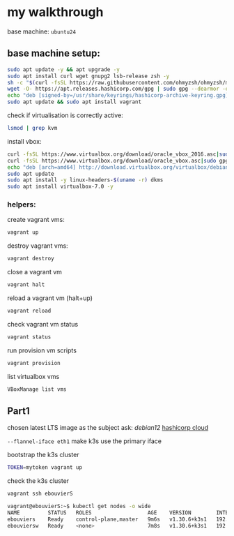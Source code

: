 # my walkthrough

base machine: `ubuntu24`

## base machine setup:

```bash
sudo apt update -y && apt upgrade -y
sudo apt install curl wget gnupg2 lsb-release zsh -y
sh -c "$(curl -fsSL https://raw.githubusercontent.com/ohmyzsh/ohmyzsh/master/tools/install.sh)"
wget -O- https://apt.releases.hashicorp.com/gpg | sudo gpg --dearmor -o /usr/share/keyrings/hashicorp-archive-keyring.gpg
echo "deb [signed-by=/usr/share/keyrings/hashicorp-archive-keyring.gpg] https://apt.releases.hashicorp.com $(lsb_release -cs) main" | sudo tee /etc/apt/sources.list.d/hashicorp.list
sudo apt update && sudo apt install vagrant
```

check if virtualisation is correctly active:
```bash
lsmod | grep kvm
```

install vbox:
```bash
curl -fsSL https://www.virtualbox.org/download/oracle_vbox_2016.asc|sudo gpg --dearmor -o /etc/apt/trusted.gpg.d/vbox.gpg
curl -fsSL https://www.virtualbox.org/download/oracle_vbox.asc|sudo gpg --dearmor -o /etc/apt/trusted.gpg.d/oracle_vbox.gpg
echo "deb [arch=amd64] http://download.virtualbox.org/virtualbox/debian $(lsb_release -sc) contrib" | sudo tee /etc/apt/sources.list.d/virtualbox.list
sudo apt update
sudo apt install -y linux-headers-$(uname -r) dkms
sudo apt install virtualbox-7.0 -y
```

### helpers:
create vagrant vms:
```bash
vagrant up
```

destroy vagrant vms:
```bash
vagrant destroy
```

close a vagrant vm
```bash
vagrant halt
```

reload a vagrant vm (halt+up)
```bash
vagrant reload
```

check vagrant vm status
```bash
vagrant status
```

run provision vm scripts
```bash
vagrant provision
```

list virtualbox vms
```bash
VBoxManage list vms
```

## Part1
chosen latest LTS image as the subject ask: *debian12*
[hashicorp cloud](https://portal.cloud.hashicorp.com/vagrant/discover/generic/debian12)

`--flannel-iface eth1` make k3s use the primary iface

bootstrap the k3s cluster
```bash
TOKEN=mytoken vagrant up
```

check the k3s cluster
```bash
vagrant ssh ebouvierS

vagrant@ebouvierS:~$ kubectl get nodes -o wide
NAME         STATUS   ROLES                  AGE    VERSION        INTERNAL-IP      EXTERNAL-IP   OS-IMAGE                         KERNEL-VERSION   CONTAINER-RUNTIME
ebouviers    Ready    control-plane,master   9m6s   v1.30.6+k3s1   192.168.56.110   <none>        Debian GNU/Linux 12 (bookworm)   6.1.0-17-amd64   containerd://1.7.22-k3s1
ebouviersw   Ready    <none>                 7m8s   v1.30.6+k3s1   192.168.56.111   <none>        Debian GNU/Linux 12 (bookworm)   6.1.0-17-amd64   containerd://1.7.22-k3s1
```


